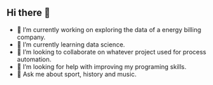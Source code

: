 ## Hi there 👋
- 🔭 I’m currently working on exploring the data of a energy billing company.
- 🌱 I’m currently learning data science.
- 👯 I’m looking to collaborate on whatever project used for process automation.
- 🤔 I’m looking for help with improving my programing skills.
- 💬 Ask me about sport, history and music.

